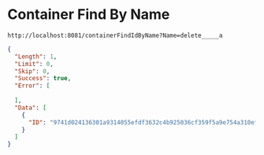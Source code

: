 # Container Find By Name

```url
http://localhost:8081/containerFindIdByName?Name=delete_____a
```

```json
{
  "Length": 1,
  "Limit": 0,
  "Skip": 0,
  "Success": true,
  "Error": [
    
  ],
  "Data": [
    {
      "ID": "9741d024136301a9314055efdf3632c4b925036cf359f5a9e754a310ef5fb5e0"
    }
  ]
}
```